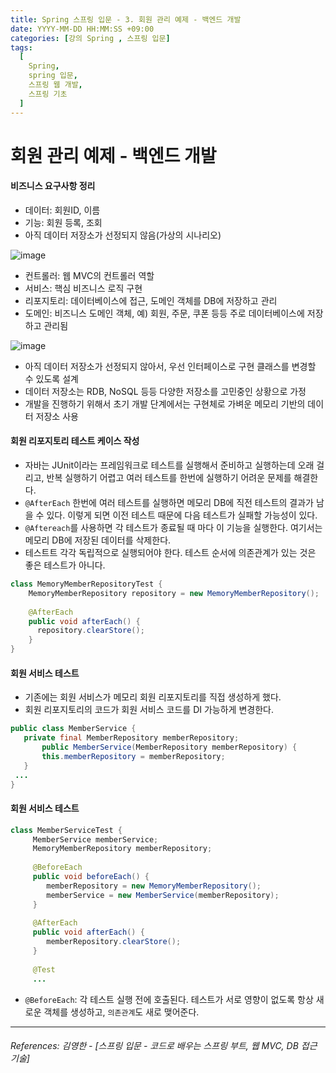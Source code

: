 ```yaml
---
title: Spring 스프링 입문 - 3. 회원 관리 예제 - 백엔드 개발
date: YYYY-MM-DD HH:MM:SS +09:00
categories: [강의 Spring , 스프링 입문]
tags:
  [
    Spring,
    spring 입문,
    스프링 웹 개발,
    스프링 기초
  ]
---
```

# 회원 관리 예제 - 백엔드 개발
#### 비즈니스 요구사항 정리  
* 데이터: 회원ID, 이름
* 기능: 회원 등록, 조회
* 아직 데이터 저장소가 선정되지 않음(가상의 시나리오)  

![image](https://github.com/tomy8964/CodingTestExercise/assets/103511161/6bb984dc-7470-479b-ba2a-4d0e60dcc5f4)

* 컨트롤러: 웹 MVC의 컨트롤러 역할
* 서비스: 핵심 비즈니스 로직 구현
* 리포지토리: 데이터베이스에 접근, 도메인 객체를 DB에 저장하고 관리
* 도메인: 비즈니스 도메인 객체, 예) 회원, 주문, 쿠폰 등등 주로 데이터베이스에 저장하고 관리됨  
  
![image](https://github.com/tomy8964/CodingTestExercise/assets/103511161/608ed2cf-00c9-468e-b194-4f5f4935fdec)  

* 아직 데이터 저장소가 선정되지 않아서, 우선 인터페이스로 구현 클래스를 변경할 수 있도록 설계
* 데이터 저장소는 RDB, NoSQL 등등 다양한 저장소를 고민중인 상황으로 가정
* 개발을 진행하기 위해서 초기 개발 단계에서는 구현체로 가벼운 메모리 기반의 데이터 저장소 사용

#### 회원 리포지토리 테스트 케이스 작성   
* 자바는 JUnit이라는 프레임워크로 테스트를
  실행해서 준비하고 실행하는데 오래 걸리고, 반복 실행하기
  어렵고 여러 테스트를 한번에 실행하기 어려운 문제를 해결한다.
* ```@AfterEach``` 한번에 여러 테스트를 실행하면 메모리 DB에 직전 테스트의 결과가 남을 수 있다. 이렇게 되면 이전 테스트 때문에 다음 테스트가 실패할 가능성이 있다. 
* ```@Aftereach```를 사용하면 각 테스트가 종료될 때 마다 이 기능을 실행한다. 여기서는 메모리 DB에 저장된 데이터를 삭제한다.
* 테스트트 각각 독립적으로 실행되어야 한다. 테스트 순서에 의존관계가 있는 것은 좋은 테스트가 아니다.
```java 
class MemoryMemberRepositoryTest {
    MemoryMemberRepository repository = new MemoryMemberRepository();
  
    @AfterEach
    public void afterEach() {
      repository.clearStore();
    }
}
```  

#### 회원 서비스 테스트
* 기존에는 회원 서비스가 메모리 회원 리포지토리를 직접 생성하게 했다.
* 회원 리포지토리의 코드가 회원 서비스 코드를 DI 가능하게 변경한다.
```java
public class MemberService {
   private final MemberRepository memberRepository;
       public MemberService(MemberRepository memberRepository) {
       this.memberRepository = memberRepository;
   }
 ...
}
```
#### 회원 서비스 테스트
```java
class MemberServiceTest {
     MemberService memberService;
     MemoryMemberRepository memberRepository;
     
     @BeforeEach
     public void beforeEach() {
        memberRepository = new MemoryMemberRepository();
        memberService = new MemberService(memberRepository);
     }
     
     @AfterEach
     public void afterEach() {
        memberRepository.clearStore();
     }
     
     @Test
     ...
```
* ```@BeforeEach```: 각 테스트 실행 전에 호출된다. 테스트가 서로 영향이 없도록 항상 새로운 객체를 생성하고, `의존관계`도 새로 맺어준다.


----  

###### References: 김영한 - [스프링 입문 - 코드로 배우는 스프링 부트, 웹 MVC, DB 접근 기술]





